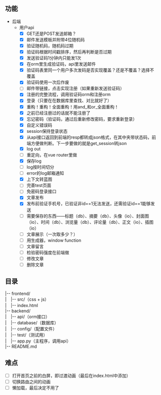 ## 功能
* 后端
	* 用户api
		- [x] GET还是POST发送邮箱？
		- [x] 邮件发送模板并附带4位随机码
		- [x] 验证随机码，随机码过期
		- [x] 验证码根据时间戳排序，然后再判断是否过期
		- [x] 发送验证码1分钟内只能发1次
		- [x] 在orm里生成验证码，api里发送邮件
		- [x] 验证码表里同一个用户多次发码是否实现覆盖？还是不覆盖？选择不覆盖
		- [x] 验证码使用一次后作废
		- [ ] 邮件带链接，点击实现注册（如果重新发送验证码）
		- [x] 注册的完整流程，调用验证码orm和注册orm
		- [x] 登录（只要在在数据库里查找、对比就好了）
		- [x] 重构！重构！全面重构！用and_和or_全面重构！
		- [x] 之前已经注册过的话就不能注册了
		- [x] 忘记密码（验证码，通过后重新修改密码，要求重新登录）
		- [x] 自定义错误码
		- [x] session保持登录状态
		- [x] 从api接口返回到前端的resp都转成json格式，在其中夹带状态码，前端方便做判断。下一步要做的就是get_session转json
		- [x] log out
		- [ ] 重定向，在vue router里做
		- [x] 保存log
		- [ ] log按时间切分
		- [ ] error的log邮箱通知
		- [x] 上下文转蓝图
		- [ ] 完善test页面
		- [ ] 免密码登录接口
		- [x] 文章发布
		- [x] 发布前验证手机号，已验证非id==1无法发送，还需验证id==1能够发送
		- [ ] 需要保存的东西——标题（db）、摘要（db）、头像（io）、封面图（io）、时间（db）、浏览量（db）、评论量（db）、正文（io）、插图（io）
		- [ ] 文章展示（一次取多少？）
		- [ ] 用生成器，window function
		- [ ] 文章留言
		- [ ] 检验密码强度在前端做
		- [ ] 修改文章
		- [ ] 删除文章

## 目录
|-- frontend/  
|　|-- src/（css + js）  
|　|-- index.html  
|-- backend/  
|　|-- api/（orm接口）  
|　|-- database/（数据库）  
|　|-- config/（配置文件）  
|　|-- test/（测试用）  
|　|-- app.py（主程序，调用api）  
|-- README.md  

## 难点
- [ ] 打开首页之前的白屏，即过渡动画（最后在index.html中添加）
- [ ] 切换路由之间的动画
- [ ] 懒加载，最后决定不用了